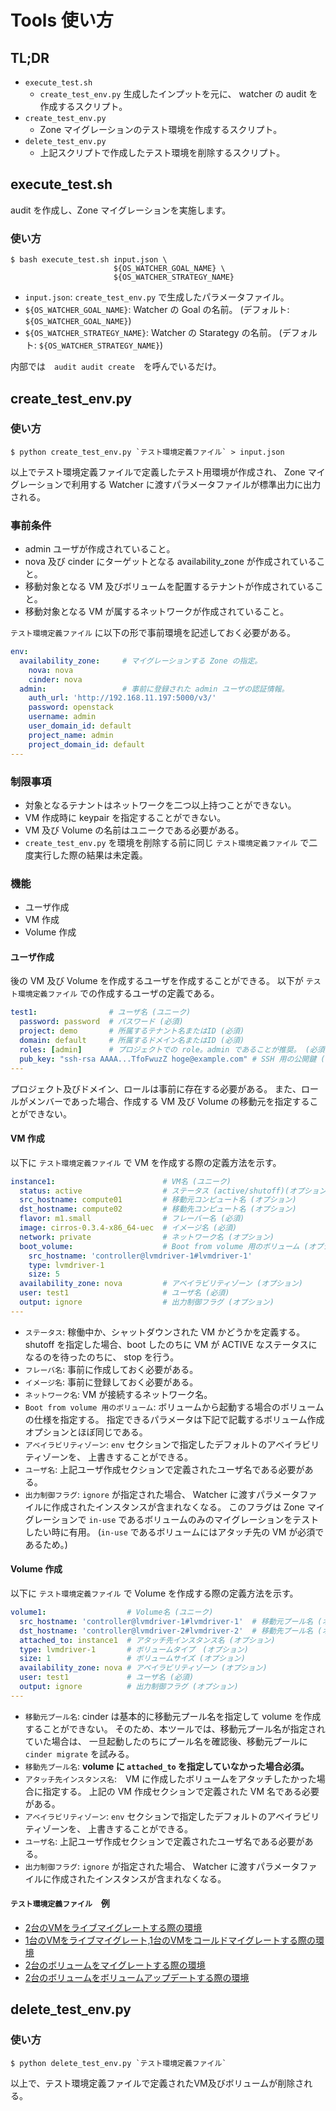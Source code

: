 # Tools 使い方

## TL;DR

-   `execute_test.sh`
    -   `create_test_env.py` 生成したインプットを元に、
        watcher の audit を作成するスクリプト。
-   `create_test_env.py`
    -   Zone マイグレーションのテスト環境を作成するスクリプト。
-   `delete_test_env.py`
    -   上記スクリプトで作成したテスト環境を削除するスクリプト。

## execute_test.sh

audit を作成し、Zone マイグレーションを実施します。

### 使い方

    $ bash execute_test.sh input.json \
                           ${OS_WATCHER_GOAL_NAME} \
                           ${OS_WATCHER_STRATEGY_NAME}

-   `input.json`:
    `create_test_env.py` で生成したパラメータファイル。
-   `${OS_WATCHER_GOAL_NAME}`:
    Watcher の Goal の名前。 (デフォルト: `${OS_WATCHER_GOAL_NAME}`)
-   `${OS_WATCHER_STRATEGY_NAME}`:
    Watcher の Starategy の名前。 (デフォルト: `${OS_WATCHER_STRATEGY_NAME}`)

内部では　`audit audit create`　を呼んでいるだけ。

## create_test_env.py

### 使い方

    $ python create_test_env.py `テスト環境定義ファイル` > input.json

以上でテスト環境定義ファイルで定義したテスト用環境が作成され、
Zone マイグレーションで利用する Watcher に渡すパラメータファイルが標準出力に出力される。

### 事前条件

-   admin ユーザが作成されていること。
-   nova 及び cinder にターゲットとなる availability_zone が作成されていること。
-   移動対象となる VM 及びボリュームを配置するテナントが作成されていること。
-   移動対象となる VM が属するネットワークが作成されていること。

`テスト環境定義ファイル` に以下の形で事前環境を記述しておく必要がある。

```yaml
env:
  availability_zone:     # マイグレーションする Zone の指定。
    nova: nova
    cinder: nova
  admin:                 # 事前に登録された admin ユーザの認証情報。
    auth_url: 'http://192.168.11.197:5000/v3/'
    password: openstack
    username: admin
    user_domain_id: default
    project_name: admin
    project_domain_id: default
---
```

### 制限事項

-   対象となるテナントはネットワークを二つ以上持つことができない。
-   VM 作成時に keypair を指定することができない。
-   VM 及び Volume の名前はユニークである必要がある。
-   `create_test_env.py` を環境を削除する前に同じ `テスト環境定義ファイル` で二度実行した際の結果は未定義。

### 機能

-   ユーザ作成
-   VM 作成
-   Volume 作成

#### ユーザ作成

後の VM 及び Volume を作成するユーザを作成することができる。
以下が `テスト環境定義ファイル` での作成するユーザの定義である。

```yaml
test1:                # ユーザ名 (ユニーク)
  password: password  # パスワード (必須)
  project: demo       # 所属するテナント名またはID (必須)
  domain: default     # 所属するドメイン名またはID (必須)
  roles: [admin]      # プロジェクトでの role。admin であることが推奨。 (必須)
  pub_key: "ssh-rsa AAAA...TfoFwuzZ hoge@example.com" # SSH 用の公開鍵 (オプション)
---
```

プロジェクト及びドメイン、ロールは事前に存在する必要がある。
また、ロールがメンバーであった場合、作成する VM 及び Volume の移動元を指定することができない。

#### VM 作成

以下に `テスト環境定義ファイル` で VM を作成する際の定義方法を示す。

```yaml
instance1:                        # VM名 (ユニーク)
  status: active                  # ステータス (active/shutoff)(オプション)
  src_hostname: compute01         # 移動元コンピュート名 (オプション)
  dst_hostname: compute02         # 移動先コンピュート名 (オプション)
  flavor: m1.small                # フレーバー名 (必須)
  image: cirros-0.3.4-x86_64-uec  # イメージ名 (必須)
  network: private                # ネットワーク名 (オプション)
  boot_volume:                    # Boot from volume 用のボリューム (オプション)
    src_hostname: 'controller@lvmdriver-1#lvmdriver-1'
    type: lvmdriver-1
    size: 5
  availability_zone: nova         # アベイラビリティゾーン (オプション)
  user: test1                     # ユーザ名 (必須)
  output: ignore                  # 出力制御フラグ (オプション)
---
```

-   `ステータス`: 稼働中か、シャットダウンされた VM かどうかを定義する。
    shutoff を指定した場合、boot したのちに VM が ACTIVE なステータスになるのを待ったのちに、
    stop を行う。
-   `フレーバ名`: 事前に作成しておく必要がある。
-   `イメージ名`: 事前に登録しておく必要がある。
-   `ネットワーク名`: VM が接続するネットワーク名。
-   `Boot from volume 用のボリューム`: ボリュームから起動する場合のボリュームの仕様を指定する。
    指定できるパラメータは下記で記載するボリューム作成オプションとほぼ同じである。
-   `アベイラビリティゾーン`: `env` セクションで指定したデフォルトのアベイラビリティゾーンを、
    上書きすることができる。
-   `ユーザ名`: 上記ユーザ作成セクションで定義されたユーザ名である必要がある。
-   `出力制御フラグ`: `ignore` が指定された場合、
    Watcher に渡すパラメータファイルに作成されたインスタンスが含まれなくなる。
    このフラグは Zone マイグレーションで `in-use` であるボリュームのみのマイグレーションをテストしたい時に有用。
    (`in-use` であるボリュームにはアタッチ先の VM が必須であるため。)

#### Volume 作成

以下に `テスト環境定義ファイル` で Volume を作成する際の定義方法を示す。

```yaml
volume1:                  # Volume名 (ユニーク)
  src_hostname: 'controller@lvmdriver-1#lvmdriver-1'  # 移動元プール名 (オプション)
  dst_hostname: 'controller@lvmdriver-2#lvmdriver-2'  # 移動先プール名 (オプション)
  attached_to: instance1  # アタッチ先インスタンス名 (オプション)
  type: lvmdriver-1       # ボリュームタイプ　(オプション)
  size: 1                 # ボリュームサイズ (オプション)
  availability_zone: nova # アベイラビリティゾーン (オプション)
  user: test1             # ユーザ名 (必須)
  output: ignore          # 出力制御フラグ (オプション)
---
```

-   `移動元プール名`: cinder は基本的に移動元プール名を指定して volume を作成することができない。
    そのため、本ツールでは、移動元プール名が指定されていた場合は、
    一旦起動したのちにプール名を確認後、移動元プールに `cinder migrate` を試みる。
-   `移動先プール名`: **volume に `attached_to` を指定していなかった場合必須。**
-   `アタッチ先インスタンス名`:　VM に作成したボリュームをアタッチしたかった場合に指定する。
    上記の VM 作成セクションで定義された VM 名である必要がある。
-   `アベイラビリティゾーン`: `env` セクションで指定したデフォルトのアベイラビリティゾーンを、
    上書きすることができる。
-   `ユーザ名`: 上記ユーザ作成セクションで定義されたユーザ名である必要がある。
-   `出力制御フラグ`: `ignore` が指定された場合、
    Watcher に渡すパラメータファイルに作成されたインスタンスが含まれなくなる。

#### `テスト環境定義ファイル`　例

-   [2台のVMをライブマイグレートする際の環境](tests/00-live-migrate-2.yaml)
-   [1台のVMをライブマイグレート,1台のVMをコールドマイグレートする際の環境](tests/01-mix-migrate-2.yaml)
-   [2台のボリュームをマイグレートする際の環境](tests/02-volume-migrate-2.yaml)
-   [2台のボリュームをボリュームアップデートする際の環境](tests/03-volume-update.yaml)

## delete_test_env.py

### 使い方

    $ python delete_test_env.py `テスト環境定義ファイル`

以上で、テスト環境定義ファイルで定義されたVM及びボリュームが削除される。
